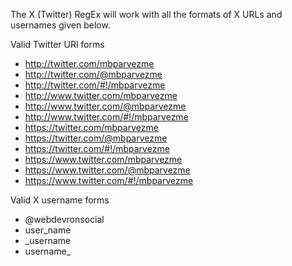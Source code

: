The X (Twitter) RegEx will work with all the formats of X URLs and usernames given below.

Valid Twitter URl forms
- http://twitter.com/mbparvezme
- http://twitter.com/@mbparvezme
- http://twitter.com/#!/mbparvezme
- http://www.twitter.com/mbparvezme
- http://www.twitter.com/@mbparvezme
- http://www.twitter.com/#!/mbparvezme
- https://twitter.com/mbparvezme
- https://twitter.com/@mbparvezme
- https://twitter.com/#!/mbparvezme
- https://www.twitter.com/mbparvezme
- https://www.twitter.com/@mbparvezme
- https://www.twitter.com/#!/mbparvezme


Valid X username forms
- @webdevronsocial
- user_name
- _username
- username_
